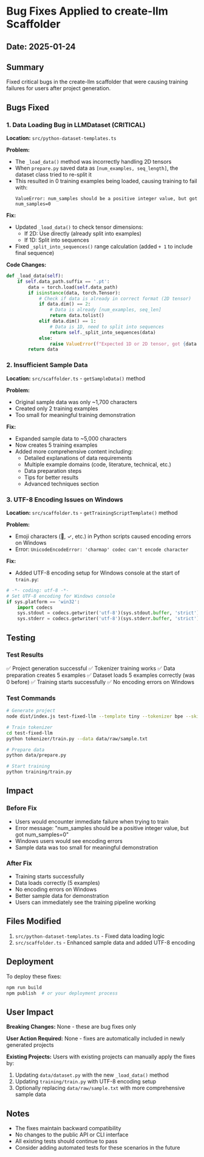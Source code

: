 # Bug Fixes Applied to create-llm Scaffolder

## Date: 2025-01-24

## Summary
Fixed critical bugs in the create-llm scaffolder that were causing training failures for users after project generation.

## Bugs Fixed

### 1. **Data Loading Bug in LLMDataset** (CRITICAL)
**Location:** `src/python-dataset-templates.ts`

**Problem:**
- The `_load_data()` method was incorrectly handling 2D tensors
- When `prepare.py` saved data as `[num_examples, seq_length]`, the dataset class tried to re-split it
- This resulted in 0 training examples being loaded, causing training to fail with:
  ```
  ValueError: num_samples should be a positive integer value, but got num_samples=0
  ```

**Fix:**
- Updated `_load_data()` to check tensor dimensions:
  - If 2D: Use directly (already split into examples)
  - If 1D: Split into sequences
- Fixed `_split_into_sequences()` range calculation (added `+ 1` to include final sequence)

**Code Changes:**
```python
def _load_data(self):
    if self.data_path.suffix == '.pt':
        data = torch.load(self.data_path)
        if isinstance(data, torch.Tensor):
            # Check if data is already in correct format (2D tensor)
            if data.dim() == 2:
                # Data is already [num_examples, seq_len]
                return data.tolist()
            elif data.dim() == 1:
                # Data is 1D, need to split into sequences
                return self._split_into_sequences(data)
            else:
                raise ValueError(f"Expected 1D or 2D tensor, got {data.dim()}D")
        return data
```

### 2. **Insufficient Sample Data**
**Location:** `src/scaffolder.ts` - `getSampleData()` method

**Problem:**
- Original sample data was only ~1,700 characters
- Created only 2 training examples
- Too small for meaningful training demonstration

**Fix:**
- Expanded sample data to ~5,000 characters
- Now creates 5 training examples
- Added more comprehensive content including:
  - Detailed explanations of data requirements
  - Multiple example domains (code, literature, technical, etc.)
  - Data preparation steps
  - Tips for better results
  - Advanced techniques section

### 3. **UTF-8 Encoding Issues on Windows**
**Location:** `src/scaffolder.ts` - `getTrainingScriptTemplate()` method

**Problem:**
- Emoji characters (🚀, ✓, etc.) in Python scripts caused encoding errors on Windows
- Error: `UnicodeEncodeError: 'charmap' codec can't encode character`

**Fix:**
- Added UTF-8 encoding setup for Windows console at the start of `train.py`:
```python
# -*- coding: utf-8 -*-
# Set UTF-8 encoding for Windows console
if sys.platform == 'win32':
    import codecs
    sys.stdout = codecs.getwriter('utf-8')(sys.stdout.buffer, 'strict')
    sys.stderr = codecs.getwriter('utf-8')(sys.stderr.buffer, 'strict')
```

## Testing

### Test Results
✅ Project generation successful
✅ Tokenizer training works
✅ Data preparation creates 5 examples
✅ Dataset loads 5 examples correctly (was 0 before)
✅ Training starts successfully
✅ No encoding errors on Windows

### Test Commands
```bash
# Generate project
node dist/index.js test-fixed-llm --template tiny --tokenizer bpe --skip-install

# Train tokenizer
cd test-fixed-llm
python tokenizer/train.py --data data/raw/sample.txt

# Prepare data
python data/prepare.py

# Start training
python training/train.py
```

## Impact

### Before Fix
- Users would encounter immediate failure when trying to train
- Error message: "num_samples should be a positive integer value, but got num_samples=0"
- Windows users would see encoding errors
- Sample data was too small for meaningful demonstration

### After Fix
- Training starts successfully
- Data loads correctly (5 examples)
- No encoding errors on Windows
- Better sample data for demonstration
- Users can immediately see the training pipeline working

## Files Modified

1. `src/python-dataset-templates.ts` - Fixed data loading logic
2. `src/scaffolder.ts` - Enhanced sample data and added UTF-8 encoding

## Deployment

To deploy these fixes:
```bash
npm run build
npm publish  # or your deployment process
```

## User Impact

**Breaking Changes:** None - these are bug fixes only

**User Action Required:** None - fixes are automatically included in newly generated projects

**Existing Projects:** Users with existing projects can manually apply the fixes by:
1. Updating `data/dataset.py` with the new `_load_data()` method
2. Updating `training/train.py` with UTF-8 encoding setup
3. Optionally replacing `data/raw/sample.txt` with more comprehensive sample data

## Notes

- The fixes maintain backward compatibility
- No changes to the public API or CLI interface
- All existing tests should continue to pass
- Consider adding automated tests for these scenarios in the future
